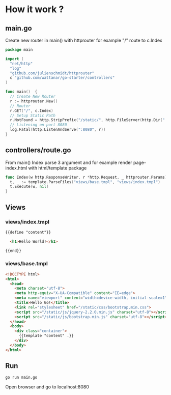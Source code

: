 # How it work ?
## main.go
Create new router in main() with httprouter for example "/" route to c.Index 
```go
package main

import (
  "net/http"
  "log"
  "github.com/julienschmidt/httprouter"
  c "github.com/wattanar/go-starter/controllers"
)

func main()  {
  // Create New Router
  r := httprouter.New()
  // Router
  r.GET("/", c.Index)
  // Setup Static Path
  r.NotFound = http.StripPrefix("/static/", http.FileServer(http.Dir("./assets")))
  // Listening on port 8080
  log.Fatal(http.ListenAndServe(":8080", r))
}
```
## controllers/route.go
From main() Index parse 3 argument and for example render page-index.html with html/template package
```go
func Index(w http.ResponseWriter, r *http.Request, _ httprouter.Params) {
  t, _ := template.ParseFiles("views/base.tmpl", "views/index.tmpl")
  t.Execute(w, nil)
}
```
## Views
### views/index.tmpl
```html
{{define "content"}}

  <h1>Hello World!</h1>

{{end}}
```
### views/base.tmpl
```html
<!DOCTYPE html>
<html>
  <head>
    <meta charset="utf-8">
    <meta http-equiv="X-UA-Compatible" content="IE=edge">
    <meta name="viewport" content="width=device-width, initial-scale=1">
    <title>Hello Go!</title>
    <link rel="stylesheet" href="/static/css/bootstrap.min.css">
    <script src="/static/js/jquery-2.2.0.min.js" charset="utf-8"></script>
    <script src="/static/js/bootstrap.min.js" charset="utf-8"></script>
  </head>
  <body>
    <div class="container">
      {{template "content" .}}
    </div>
  </body>
</html>
```
## Run
```shell
go run main.go
```
Open browser and go to localhost:8080
